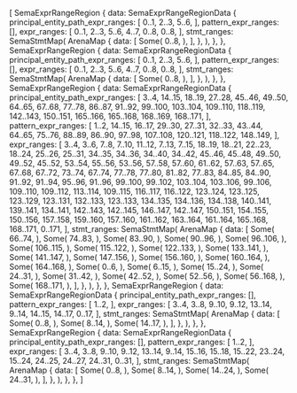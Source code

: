 [
    SemaExprRangeRegion {
        data: SemaExprRangeRegionData {
            principal_entity_path_expr_ranges: [
                0..1,
                2..3,
                5..6,
            ],
            pattern_expr_ranges: [],
            expr_ranges: [
                0..1,
                2..3,
                5..6,
                4..7,
                0..8,
                0..8,
            ],
            stmt_ranges: SemaStmtMap(
                ArenaMap {
                    data: [
                        Some(
                            0..8,
                        ),
                    ],
                },
            ),
        },
    },
    SemaExprRangeRegion {
        data: SemaExprRangeRegionData {
            principal_entity_path_expr_ranges: [
                0..1,
                2..3,
                5..6,
            ],
            pattern_expr_ranges: [],
            expr_ranges: [
                0..1,
                2..3,
                5..6,
                4..7,
                0..8,
                0..8,
            ],
            stmt_ranges: SemaStmtMap(
                ArenaMap {
                    data: [
                        Some(
                            0..8,
                        ),
                    ],
                },
            ),
        },
    },
    SemaExprRangeRegion {
        data: SemaExprRangeRegionData {
            principal_entity_path_expr_ranges: [
                3..4,
                14..15,
                18..19,
                27..28,
                45..46,
                49..50,
                64..65,
                67..68,
                77..78,
                86..87,
                91..92,
                99..100,
                103..104,
                109..110,
                118..119,
                142..143,
                150..151,
                165..166,
                165..168,
                168..169,
                168..171,
            ],
            pattern_expr_ranges: [
                1..2,
                14..15,
                16..17,
                29..30,
                27..31,
                32..33,
                43..44,
                64..65,
                75..76,
                88..89,
                86..90,
                97..98,
                107..108,
                120..121,
                118..122,
                148..149,
            ],
            expr_ranges: [
                3..4,
                3..6,
                7..8,
                7..10,
                11..12,
                7..13,
                7..15,
                18..19,
                18..21,
                22..23,
                18..24,
                25..26,
                25..31,
                34..35,
                34..36,
                34..40,
                34..42,
                45..46,
                45..48,
                49..50,
                49..52,
                45..52,
                53..54,
                55..56,
                53..56,
                57..58,
                57..60,
                61..62,
                57..63,
                57..65,
                67..68,
                67..72,
                73..74,
                67..74,
                77..78,
                77..80,
                81..82,
                77..83,
                84..85,
                84..90,
                91..92,
                91..94,
                95..96,
                91..96,
                99..100,
                99..102,
                103..104,
                103..106,
                99..106,
                109..110,
                109..112,
                113..114,
                109..115,
                116..117,
                116..122,
                123..124,
                123..125,
                123..129,
                123..131,
                132..133,
                123..133,
                134..135,
                134..136,
                134..138,
                140..141,
                139..141,
                134..141,
                142..143,
                142..145,
                146..147,
                142..147,
                150..151,
                154..155,
                150..156,
                157..158,
                159..160,
                157..160,
                161..162,
                163..164,
                161..164,
                165..168,
                168..171,
                0..171,
            ],
            stmt_ranges: SemaStmtMap(
                ArenaMap {
                    data: [
                        Some(
                            66..74,
                        ),
                        Some(
                            74..83,
                        ),
                        Some(
                            83..90,
                        ),
                        Some(
                            90..96,
                        ),
                        Some(
                            96..106,
                        ),
                        Some(
                            106..115,
                        ),
                        Some(
                            115..122,
                        ),
                        Some(
                            122..133,
                        ),
                        Some(
                            133..141,
                        ),
                        Some(
                            141..147,
                        ),
                        Some(
                            147..156,
                        ),
                        Some(
                            156..160,
                        ),
                        Some(
                            160..164,
                        ),
                        Some(
                            164..168,
                        ),
                        Some(
                            0..6,
                        ),
                        Some(
                            6..15,
                        ),
                        Some(
                            15..24,
                        ),
                        Some(
                            24..31,
                        ),
                        Some(
                            31..42,
                        ),
                        Some(
                            42..52,
                        ),
                        Some(
                            52..56,
                        ),
                        Some(
                            56..168,
                        ),
                        Some(
                            168..171,
                        ),
                    ],
                },
            ),
        },
    },
    SemaExprRangeRegion {
        data: SemaExprRangeRegionData {
            principal_entity_path_expr_ranges: [],
            pattern_expr_ranges: [
                1..2,
            ],
            expr_ranges: [
                3..4,
                3..8,
                9..10,
                9..12,
                13..14,
                9..14,
                14..15,
                14..17,
                0..17,
            ],
            stmt_ranges: SemaStmtMap(
                ArenaMap {
                    data: [
                        Some(
                            0..8,
                        ),
                        Some(
                            8..14,
                        ),
                        Some(
                            14..17,
                        ),
                    ],
                },
            ),
        },
    },
    SemaExprRangeRegion {
        data: SemaExprRangeRegionData {
            principal_entity_path_expr_ranges: [],
            pattern_expr_ranges: [
                1..2,
            ],
            expr_ranges: [
                3..4,
                3..8,
                9..10,
                9..12,
                13..14,
                9..14,
                15..16,
                15..18,
                15..22,
                23..24,
                15..24,
                24..25,
                24..27,
                24..31,
                0..31,
            ],
            stmt_ranges: SemaStmtMap(
                ArenaMap {
                    data: [
                        Some(
                            0..8,
                        ),
                        Some(
                            8..14,
                        ),
                        Some(
                            14..24,
                        ),
                        Some(
                            24..31,
                        ),
                    ],
                },
            ),
        },
    },
]